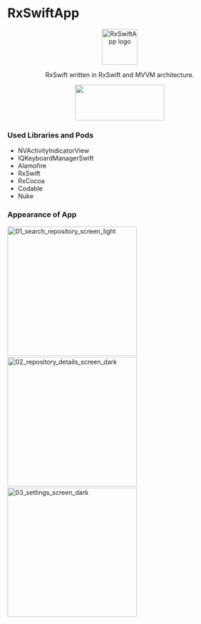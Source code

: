# RxSwiftApp

<p align="center">
<img src="https://github.com/gkhnaydn/RxSwiftApp/blob/master/READMEIMAGES/appIcon.png" alt="RxSwiftApp logo" height="80" >
</p>

<p align="center">
RxSwift written in RxSwift and MVVM architecture.
</p>

<p align="center">
<img src="https://github.com/gkhnaydn/RxSwiftApp/blob/master/READMEIMAGES/navbarIcon.png" width="200" height="80">
</a>
</p>

### Used Libraries and Pods

- NVActivityIndicatorView
- IQKeyboardManagerSwift
- Alamofire
- RxSwift
- RxCocoa
- Codable
- Nuke

### Appearance of App

<img alt="01_search_repository_screen_light" src="https://github.com/gkhnaydn/RxSwiftApp/blob/master/READMEIMAGES/image1.png?raw=true" width="290">&nbsp;
<img alt="02_repository_details_screen_dark" src="https://github.com/gkhnaydn/RxSwiftApp/blob/master/READMEIMAGES/image2.png?raw=true" width="290">&nbsp;
<img alt="03_settings_screen_dark" src="https://github.com/gkhnaydn/RxSwiftApp/blob/master/READMEIMAGES/image3.png?raw=true" width="290">&nbsp;
